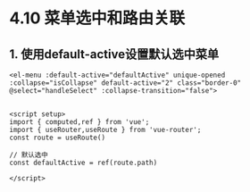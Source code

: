 # 4.10 菜单选中和路由关联

## 1. 使用default-active设置默认选中菜单

```vue
<el-menu :default-active="defaultActive" unique-opened :collapse="isCollapse" default-active="2" class="border-0" @select="handleSelect" :collapse-transition="false">
  
  
<script setup>
import { computed,ref } from 'vue';
import { useRouter,useRoute } from 'vue-router';
const route = useRoute()

// 默认选中
const defaultActive = ref(route.path)

</script>
```




